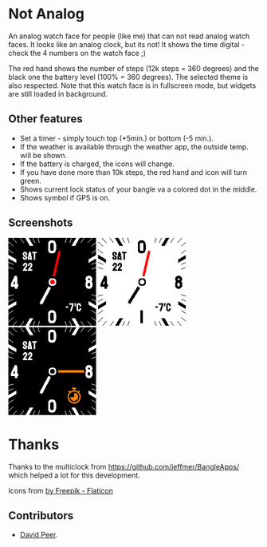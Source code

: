 # Not Analog
An analog watch face for people (like me) that can not read analog watch faces.
It looks like an analog clock, but its not! It shows the time digital - check the
4 numbers on the watch face ;)

The red hand shows the number of steps (12k steps = 360 degrees) and the
black one the battery level (100% = 360 degrees).
The selected theme is also respected. Note that this watch face is in fullscreen
mode, but widgets are still loaded in background.

## Other features
- Set a timer - simply touch top (+5min.) or bottom (-5 min.).
- If the weather is available through the weather app, the outside temp. will be shown.
- If the battery is charged, the icons will change.
- If you have done more than 10k steps, the red hand and icon will turn green.
- Shows current lock status of your bangle va a colored dot in the middle.
- Shows symbol if GPS is on.

## Screenshots
![](screenshot_1.png)
![](screenshot_2.png)
![](screenshot_3.png)


# Thanks
Thanks to the multiclock from https://github.com/jeffmer/BangleApps/
which helped a lot for this development.

Icons from <a href="https://www.flaticon.com/free-icons" title="icons">by Freepik - Flaticon</a>

## Contributors
- [David Peer](https://github.com/peerdavid).